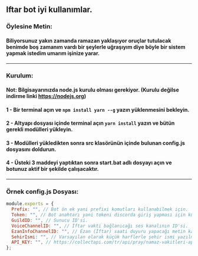 ## Iftar bot iyi kullanımlar.

### Öylesine Metin:
#### Biliyorsunuz yakın zamanda ramazan yaklaşıyor oruçlar tutulacak benimde boş zamanım vardı bir şeylerle uğraşıyım diye böyle bir sistem yapmak istedim umarım işinize yarar.

<hr />

### Kurulum:
#### Not: Bilgisayarınızda node.js kurulu olması gerekiyor. (Kurulu değilse indirme linki https://nodejs.org)
#### 1 - Bir terminal açın ve `npm install yarn --g` yazın yüklenmesini bekleyin.
#### 2 - Altyapı dosyası içinde terminal açın `yarn install` yazın ve bütün gerekli modülleri yükleyin.
#### 3 - Modülleri yükledikten sonra src klasörünün içinde bulunan config.js dosyasını doldurun.
#### 4 - Üsteki 3 maddeyi yaptıktan sonra start.bat adlı dosyayı açın ve botunuz aktif bir şekilde çalışacaktır.

<hr />

### Örnek config.js Dosyası:
```js
module.exports = {
  Prefix: "", // Bot ön ek yani prefixi komutları kullanabilmek için.
  Token: "", // Bot anahtarı yani tokeni discorda giriş yapması için kullanılır.
  GuildID: "", // Sunucu ID'si.
  VoiceChannelID: "", // İftar vakti bağlanıcağı ses kanalının ID'si.
  EzanInfoChannelID: "", // Ezan (İftar) saati duyuru yapacağı metin kanalının ID'si.
  SehirIsmi: "", // Varsayılan olarak küçük harflerle şehir ismi yazılmalıdır.
  API_KEY: "", // https://collectapi.com/tr/api/pray/namaz-vakitleri-api üzerinden api key alabilirsiniz (Siteye giriş yapmanız gerekiyor.).
};
```


